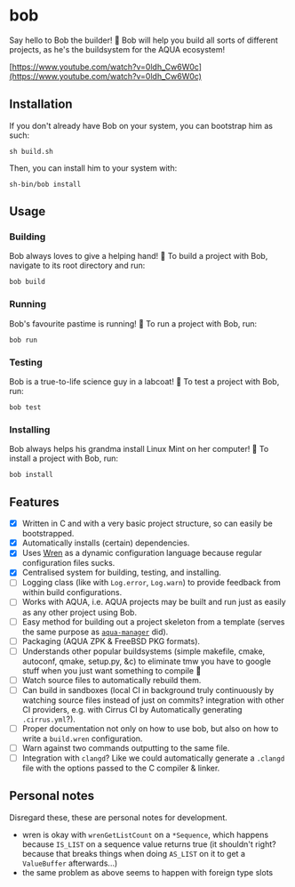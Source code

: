 # bob

Say hello to Bob the builder! 👷
Bob will help you build all sorts of different projects, as he's the buildsystem for the AQUA ecosystem!

[https://www.youtube.com/watch?v=0ldh_Cw6W0c](https://www.youtube.com/watch?v=0ldh_Cw6W0c)

## Installation

If you don't already have Bob on your system, you can bootstrap him as such:

```console
sh build.sh
```

Then, you can install him to your system with:

```console
sh-bin/bob install
```

## Usage

### Building

Bob always loves to give a helping hand! 🤝
To build a project with Bob, navigate to its root directory and run:

```console
bob build
```

### Running

Bob's favourite pastime is running! 🏃
To run a project with Bob, run:

```console
bob run
```

### Testing

Bob is a true-to-life science guy in a labcoat! 🧪
To test a project with Bob, run:

```console
bob test
```

### Installing

Bob always helps his grandma install Linux Mint on her computer! 👵
To install a project with Bob, run:

```console
bob install
```

## Features

- [x] Written in C and with a very basic project structure, so can easily be bootstrapped.
- [x] Automatically installs (certain) dependencies.
- [x] Uses [Wren](https://wren.io/) as a dynamic configuration language because regular configuration files sucks.
- [x] Centralised system for building, testing, and installing.
- [ ] Logging class (like with `Log.error`, `Log.warn`) to provide feedback from within build configurations.
- [ ] Works with AQUA, i.e. AQUA projects may be built and run just as easily as any other project using Bob.
- [ ] Easy method for building out a project skeleton from a template (serves the same purpose as [`aqua-manager`](https://github.com/inobulles/aqua-manager) did).
- [ ] Packaging (AQUA ZPK & FreeBSD PKG formats).
- [ ] Understands other popular buildsystems (simple makefile, cmake, autoconf, qmake, setup.py, &c) to eliminate tmw you have to google stuff when you just want something to compile 🤪
- [ ] Watch source files to automatically rebuild them.
- [ ] Can build in sandboxes (local CI in background truly continuously by watching source files instead of just on commits? integration with other CI providers, e.g. with Cirrus CI by Automatically generating `.cirrus.yml`?).
- [ ] Proper documentation not only on how to use bob, but also on how to write a `build.wren` configuration.
- [ ] Warn against two commands outputting to the same file.
- [ ] Integration with `clangd`? Like we could automatically generate a `.clangd` file with the options passed to the C compiler & linker.

## Personal notes

Disregard these, these are personal notes for development.

- wren is okay with `wrenGetListCount` on a `*Sequence`, which happens because `IS_LIST` on a sequence value returns true (it shouldn't right? because that breaks things when doing `AS_LIST` on it to get a `ValueBuffer` afterwards...)
- the same problem as above seems to happen with foreign type slots
